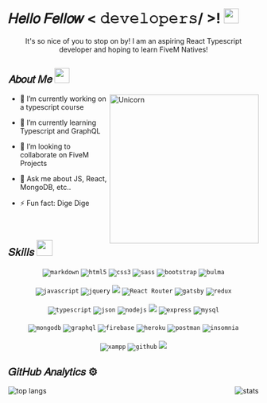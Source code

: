 <!--- Header ---> 
<h1> 𝐻𝑒𝑙𝑙𝑜 𝐹𝑒𝑙𝑙𝑜𝑤 < 𝚍𝚎𝚟𝚎𝚕𝚘𝚙𝚎𝚛𝚜/ >! <img src = "https://raw.githubusercontent.com/MartinHeinz/MartinHeinz/master/wave.gif" width = 30px> </h1>
<p align='center'>It's so nice of you to stop on by! I am an aspiring React Typescript developer and hoping to learn FiveM Natives!</p>


  
<!--- About Me ---> 
<h2> 𝐴𝑏𝑜𝑢𝑡 𝑀𝑒 <img src="https://media.giphy.com/media/ObNTw8Uzwy6KQ/giphy.gif" width="30px"></h2>
<img align="right" width=300px alt="Unicorn" src="https://c.tenor.com/GN73MKBawZYAAAAi/busy-cute.gif" />
  
- 🔭 I’m currently working on a typescript course
  
- 🌱 I’m currently learning Typescript and GraphQL
  
- 👯 I’m looking to collaborate on FiveM Projects
  
- 💬 Ask me about JS, React, MongoDB, etc..
  
- ⚡ Fun fact: Dige Dige
<br/>

  
<!--- Skills ---> 
<h2> 𝑆𝑘𝑖𝑙𝑙𝑠 <img src = "https://media2.giphy.com/media/QssGEmpkyEOhBCb7e1/giphy.gif?cid=ecf05e47a0n3gi1bfqntqmob8g9aid1oyj2wr3ds3mg700bl&rid=giphy.gif" width = 32px> </h2>
<div align="center">
<code><img src="https://img.shields.io/badge/Markdown-000000?style=for-the-badge&logo=markdown&logoColor=white" alt="markdown"></code>
<code><img src="https://img.shields.io/badge/html-E34F26.svg?style=for-the-badge&logo=html5&logoColor=white" alt="html5"/></code>
<code><img src="https://img.shields.io/badge/css-1572B6.svg?style=for-the-badge&logo=css3&logoColor=white" alt="css3"/></code>
<code><img src="https://img.shields.io/badge/Sass-CC6699?style=for-the-badge&logo=sass&logoColor=white" alt="sass"/></code>
<code><img src="https://img.shields.io/badge/bootstrap-7952B3.svg?style=for-the-badge&logo=bootstrap&logoColor=white" alt="bootstrap"/></code>
<code><img src="https://img.shields.io/badge/bulma-00D1B2.svg?style=for-the-badge&logo=bulma&logoColor=white" alt="bulma"/></code>
<br/>
<br/>
<code><img src="https://img.shields.io/badge/Javascript-F7DF1E.svg?style=for-the-badge&logo=javascript&logoColor=black" alt="javascript"/></code>
<code><img src="https://img.shields.io/badge/jquery-0769AD.svg?style=for-the-badge&logo=jquery&logoColor=white" alt="jquery"/></code>
<code><img src="https://img.shields.io/badge/React-20232A?style=for-the-badge&logo=react&logoColor=61DAFB"/></code>
<code><img src="https://img.shields.io/badge/React_Router-CA4245?style=for-the-badge&logo=react-router&logoColor=white" alt="React Router"/></code>
<code><img src="https://img.shields.io/badge/gatsbyjs-663399.svg?style=for-the-badge&logo=gatsby&logoColor=white" alt="gatsby"/></code>
<code><img src="https://img.shields.io/badge/redux-764ABC.svg?style=for-the-badge&logo=redux&logoColor=white" alt="redux"/></code>
<br/>
<br/>
<code><img src="https://img.shields.io/badge/typescript-3178C6.svg?style=for-the-badge&logo=typescript&logoColor=white" alt="typescript"/></code>
<code><img src="https://img.shields.io/badge/json-5E5C5C?style=for-the-badge&logo=json&logoColor=white" alt="json"></code>
<code><img src="https://img.shields.io/badge/node.js-339933.svg?style=for-the-badge&logo=nodedotjs&logoColor=white" alt="nodejs"/></code>
<code><img src="https://img.shields.io/badge/npm-CB3837?style=for-the-badge&logo=npm&logoColor=white"></code>
<code><img src="https://img.shields.io/badge/express-000000.svg?style=for-the-badge&logo=express&logoColor=white" alt="express"/></code>
<code><img src="https://img.shields.io/badge/MySQL-00000F?style=for-the-badge&logo=mysql&logoColor=white" alt="mysql"></code>
<br/>
<br/>
<code><img src="https://img.shields.io/badge/mongodb-47A248.svg?style=for-the-badge&logo=mongodb&logoColor=white" alt="mongodb"/></code>
<code><img src="https://img.shields.io/badge/graphql-E10098.svg?style=for-the-badge&logo=graphql&logoColor=white" alt="graphql"/></code>
<code><img src="https://img.shields.io/badge/firebase-FFCA28.svg?style=for-the-badge&logo=firebase&logoColor=black" alt="firebase"/></code>
<code><img src="https://img.shields.io/badge/heroku-430098.svg?style=for-the-badge&logo=heroku&logoColor=white" alt="heroku"/></code>
<code><img src="https://img.shields.io/badge/Postman-FF6C37?style=for-the-badge&logo=Postman&logoColor=white" alt="postman"></code>
<code><img src="https://img.shields.io/badge/Insomnia-5849BE?style=for-the-badge&logo=Insomnia&logoColor=white" alt="insomnia"></code>
<br/>
<br/>
<code><img src="https://img.shields.io/badge/Xampp-F37623?style=for-the-badge&logo=xampp&logoColor=white" alt="xampp"></code>
<code><img src="https://img.shields.io/badge/github-%23121011.svg?style=for-the-badge&logo=github&logoColor=white" alt="github"></code>
<code><img src="https://img.shields.io/badge/vscode-007ACC.svg?style=for-the-badge&logo=visualstudiocode&logoColor=white"></code> 
</div>


<!--- Analytics ---> 
## 𝐺𝑖𝑡𝐻𝑢𝑏 𝐴𝑛𝑎𝑙𝑦𝑡𝑖𝑐𝑠 ⚙️ &nbsp;  
<a align="left">
  <p><img align="left" src="https://github-readme-stats.vercel.app/api/top-langs?username=soph-k&show_icons=true&theme=dark&locale=en&hide=jupyter%20notebook,lex,&langs_count=8" alt="top langs" /></p>
</a>
<a align="right">
  <p>&nbsp;<img align="right" src="https://github-readme-stats.vercel.app/api?username=soph-k&show_icons=true&theme=dark&locale=en" alt="stats" /></p>
</a>
